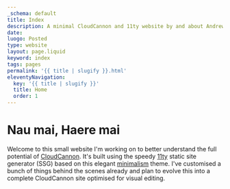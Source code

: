 ```yaml
---
_schema: default
title: Index
description: A minimal CloudCannon and 11ty website by and about Andrew Long.
date:
luogo: Posted
type: website
layout: page.liquid
keyword: index
tags: pages
permalink: '{{ title | slugify }}.html'
eleventyNavigation:
  key: '{{ title | slugify }}'
  title: Home
  order: 1
---
```

# Nau mai, Haere mai

Welcome to this small website I'm working on to better understand the full potential of <a href="https://cloudcannon.com" target="_blank" rel="noopener">CloudCannon</a>. It's built using the speedy <a href="https://www.11ty.dev/" target="_blank" rel="noopener">11ty</a> static site generator (SSG) based on this elegant <a href="https://github.com/MarcoMicale/Minimalism" target="_blank" rel="noopener">minimalism</a> theme. I've customised a bunch of things behind the scenes already and plan to evolve this into a complete CloudCannon site optimised for visual editing.